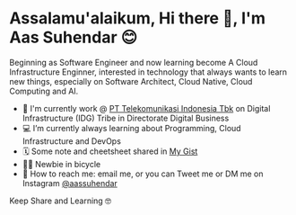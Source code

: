  # Assalamu'alaikum, Hi there 👋, I'm Aas Suhendar 😊
 
Beginning as Software Engineer and now learning become A Cloud Infrastructure Enginner, interested in technology that always wants to learn new things, especially on Software Architect, Cloud Native, Cloud Computing and AI.

 * 🧰 I'm currently work @ [PT Telekomunikasi Indonesia Tbk](https://www.telkom.co.id) on Digital Infrastructure (IDG) Tribe in Directorate Digital Business
 * 💻 I’m currently always learning about Programming, Cloud Infrastructure and DevOps
 * 🗓 Some note and cheetsheet shared in [My Gist](https://gist.github.com/AasSuhendar)
 * 🚴‍♂️ Newbie in bicycle
 * 💌 How to reach me: email me, or you can Tweet me or DM me on Instagram [@aassuhendar](https://www.instagram.com/aassuhendar/)
 
Keep Share and Learning 🤓
 
 
 
 
